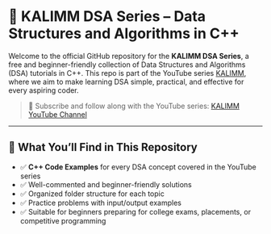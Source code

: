 # 📘 KALIMM DSA Series – Data Structures and Algorithms in C++

Welcome to the official GitHub repository for the **KALIMM DSA Series**, a free and beginner-friendly collection of Data Structures and Algorithms (DSA) tutorials in C++. This repo is part of the YouTube series [KALIMM](https://www.youtube.com/@KALIMM), where we aim to make learning DSA simple, practical, and effective for every aspiring coder.

> 🔔 Subscribe and follow along with the YouTube series: [KALIMM YouTube Channel]([(https://www.youtube.com/@KALIMM-1))

---

## 📌 What You’ll Find in This Repository

- ✅ **C++ Code Examples** for every DSA concept covered in the YouTube series  
- ✅ Well-commented and beginner-friendly solutions  
- ✅ Organized folder structure for each topic  
- ✅ Practice problems with input/output examples  
- ✅ Suitable for beginners preparing for college exams, placements, or competitive programming
